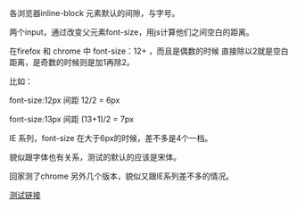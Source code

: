 各浏览器inline-block 元素默认的间隙，与字号。

两个input，通过改变父元素font-size，用js计算他们之间空白的距离。



在firefox 和 chrome 中 font-size：12+ ，而且是偶数的时候 直接除以2就是空白距离，是奇数的时候则是加1再除2。
比如：
font-size:12px  间距  12/2 = 6px
font-size:13px  间距  (13+1)/2 = 7px

IE 系列，font-size 在大于6px的时候，差不多是4个一档。

貌似跟字体也有关系，测试的默认的应该是宋体。

回家测了chrome 另外几个版本，貌似又跟IE系列差不多的情况。

[测试链接](http://www.jiweiwei.com/util/inline-block_font-size_space/index.html)
















